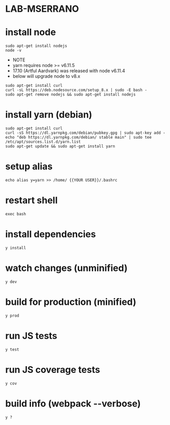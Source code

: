# LAB-MSERRANO

# install node
```shell
sudo apt-get install nodejs
node -v
```
* NOTE
*  yarn requires node >= v6.11.5
*  17.10 (Artful Aardvark) was released with node v6.11.4
*  below will upgrade node to v8.x
```shell
sudo apt-get install curl
curl -sL https://deb.nodesource.com/setup_8.x | sudo -E bash -
sudo apt-get remove nodejs && sudo apt-get install nodejs
```

# install yarn (debian)
```shell
sudo apt-get install curl
curl -sS https://dl.yarnpkg.com/debian/pubkey.gpg | sudo apt-key add -
echo "deb https://dl.yarnpkg.com/debian/ stable main" | sudo tee /etc/apt/sources.list.d/yarn.list
sudo apt-get update && sudo apt-get install yarn
```

# setup alias
```shell
echo alias y=yarn >> /home/ {{YOUR USER}}/.bashrc
```

# restart shell
```shell
exec bash
```

# install dependencies
```shell
y install
```

# watch changes (unminified)
```shell
y dev
```

# build for production (minified)
```shell
y prod
```

# run JS tests
```shell
y test
```

# run JS coverage tests
```shell
y cov
```

# build info (webpack --verbose)
```shell
y ? 
```
